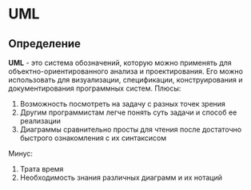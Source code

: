 # UML

## Определение

**UML** - это система обозначений, которую можно применять для объектно-ориентированного анализа и проектирования. Его можно использовать для визуализации, спецификации, конструирования и документирования программных систем.
Плюсы:

1. Возможность посмотреть на задачу с разных точек зрения
2. Другим программистам легче понять суть задачи и способ ее реализации
3. Диаграммы сравнительно просты для чтения после достаточно быстрого ознакомления с их синтаксисом

Минус:

1. Трата время
2. Необходимость знания различных диаграмм и их нотаций

